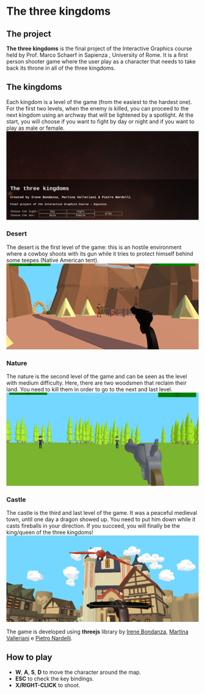 # The three kingdoms

## The project

**The three kingdoms** is the final project of the Interactive Graphics course held by Prof. Marco Schaerf in Sapienza , University of Rome. It is a first person shooter game where the user play as a character that needs to take back its throne in all of the three kingdoms.

## The kingdoms
Each kingdom is a level of the game (from the easiest to the hardest one).
For the first two levels, when the enemy is killed, you can proceed to the next kingdom using an archway that will be lightened by a spotlight.
At the start, you will choose if you want to fight by day or night and if you want to play as male or female.
![](images/main_menu.png)
### Desert
The desert is the first level of the game: this is an hostile environment where a cowboy shoots with its gun while it tries to protect himself behind some teepes (Native American tent).
![](images/desert.png)
### Nature
The nature is the second level of the game and can be seen as the level with medium difficulty. Here, there are two woodsmen that reclaim their land. You need to kill them in order to go to the next and last level.
![](images/image_nature.png)
### Castle
The castle is the third and last level of the game. It was a peaceful medieval town, until one day a dragon showed up. You need to put him down while it casts fireballs in your direction.
If you succeed, you will finally be the king/queen of the three kingdoms!
![](images/castle.png)



The game is developed using **threejs** library by [Irene Bondanza](bondanza.1747677@studenti.uniroma1.it), [Martina Valleriani](vallerianimartina@gmail.com) e [Pietro Nardelli](pietro.nardelli@outlook.com).

## How to play

- **W**, **A**, **S**, **D** to move the character around the map.
- **ESC** to check the key bindings.
- **X/RIGHT-CLICK** to shoot.
